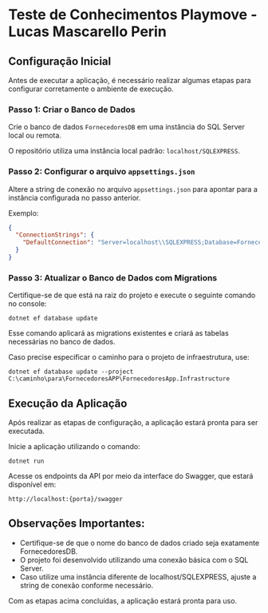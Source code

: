 # Teste de Conhecimentos Playmove - Lucas Mascarello Perin

## Configuração Inicial

Antes de executar a aplicação, é necessário realizar algumas etapas para configurar corretamente o ambiente de execução.

### Passo 1: Criar o Banco de Dados

Crie o banco de dados `FornecedoresDB` em uma instância do SQL Server local ou remota.

O repositório utiliza uma instância local padrão: `localhost/SQLEXPRESS`.

### Passo 2: Configurar o arquivo `appsettings.json`

Altere a string de conexão no arquivo `appsettings.json` para apontar para a instância configurada no passo anterior.

Exemplo:

```json
{
  "ConnectionStrings": {
    "DefaultConnection": "Server=localhost\\SQLEXPRESS;Database=FornecedoresDB;Trusted_Connection=True;"
  }
}
```
### Passo 3: Atualizar o Banco de Dados com Migrations

Certifique-se de que está na raiz do projeto e execute o seguinte comando no console:

```
dotnet ef database update
```

Esse comando aplicará as migrations existentes e criará as tabelas necessárias no banco de dados.

Caso precise especificar o caminho para o projeto de infraestrutura, use:

```
dotnet ef database update --project C:\caminho\para\FornecedoresAPP\FornecedoresApp.Infrastructure
```
## Execução da Aplicação

Após realizar as etapas de configuração, a aplicação estará pronta para ser executada.

Inicie a aplicação utilizando o comando:

```
dotnet run
```

Acesse os endpoints da API por meio da interface do Swagger, que estará disponível em:
```
http://localhost:{porta}/swagger
```

## Observações Importantes:
* Certifique-se de que o nome do banco de dados criado seja exatamente FornecedoresDB.
* O projeto foi desenvolvido utilizando uma conexão básica com o SQL Server.
* Caso utilize uma instância diferente de localhost/SQLEXPRESS, ajuste a string de conexão conforme necessário.
  
Com as etapas acima concluídas, a aplicação estará pronta para uso.
